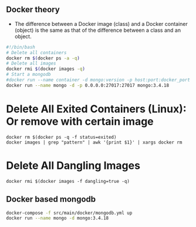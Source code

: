 ## Docker theory
* The difference between a Docker image (class) and a Docker container (object) is the same as that of the difference between a class and an object.

```bash
#!/bin/bash
# Delete all containers
docker rm $(docker ps -a -q)
# Delete all images
docker rmi $(docker images -q)
# Start a mongodb
#docker run --name container -d mongo:version -p host:port:docker_port
docker run --name mongo -d -p 0.0.0.0:27017:27017 mongo:3.4.18
```


# Delete All Exited Containers (Linux): Or remove with certain image
```shell
docker rm $(docker ps -q -f status=exited)
docker images | grep "pattern" | awk '{print $1}' | xargs docker rm
```

# Delete All Dangling Images
```shell
docker rmi $(docker images -f dangling=true -q)
```

## Docker based mongodb
```bash
docker-compose -f src/main/docker/mongodb.yml up
docker run --name mongo -d mongo:3.4.18
```
